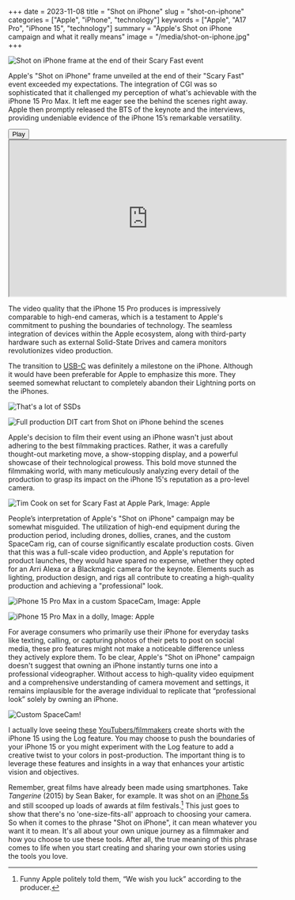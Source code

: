 +++
date = 2023-11-08
title = "Shot on iPhone"
slug = "shot-on-iphone"
categories = ["Apple", "iPhone", "technology"]
keywords = ["Apple", "A17 Pro", "iPhone 15", "technology"]
summary = "Apple's Shot on iPhone campaign and what it really means"
image = "/media/shot-on-iphone.jpg"
+++

![Shot on iPhone frame at the end of their Scary Fast event](/media/shot-on-iphone/Apple-Shot-on-iPhone.jpg "Shot on iPhone frame at the end of their Scary Fast event")

Apple's "Shot on iPhone" frame unveiled at the end of their "Scary Fast" event exceeded my expectations. The integration of CGI was so sophisticated that it challenged my perception of what's achievable with the iPhone 15 Pro Max. It left me eager see the behind the scenes right away. Apple then promptly released the BTS of the keynote and the interviews, providing undeniable evidence of the iPhone 15’s remarkable versatility.

<lite-youtube videoid="Way9Dexny3w" style="background-image: url(&quot;https://i.ytimg.com/vi/V3dbG9pAi8I/hqdefault.jpg&quot;);" class="lyt-activated"><button type="button" class="lty-playbtn"><span class="lyt-visually-hidden">Play</span></button><iframe width="560" height="315" title="Play" allow="accelerometer; autoplay; encrypted-media; gyroscope; picture-in-picture" allowfullscreen="" src="https://www.youtube-nocookie.com/embed/V3dbG9pAi8I?autoplay"></iframe></lite-youtube>

The video quality that the iPhone 15 Pro produces is impressively comparable to high-end cameras, which is a testament to Apple's commitment to pushing the boundaries of technology. The seamless integration of devices within the Apple ecosystem, along with third-party hardware such as external Solid-State Drives and camera monitors revolutionizes video production.

The transition to [USB-C](https://www.theverge.com/2023/9/12/23859779/iphone-15-plus-usb-c-price-release-date-apple) was definitely a milestone on the iPhone. Although it would have been preferable for Apple to emphasize this more. They seemed somewhat reluctant to completely abandon their Lightning ports on the iPhones.

![That's a lot of SSDs](/media/shot-on-iphone/Apple-Shot-on-iPhone-SSD.jpg "That's a lot of SSDs")

![Full production DIT cart from Shot on iPhone behind the scenes](/media/shot-on-iphone/Apple-Shot-on-iPhone-Full-DIT.jpg "Full production DIT cart from Shot on iPhone behind the scenes")

Apple's decision to film their event using an iPhone wasn't just about adhering to the best filmmaking practices. Rather, it was a carefully thought-out marketing move, a show-stopping display, and a powerful showcase of their technological prowess. This bold move stunned the filmmaking world, with many meticulously analyzing every detail of the production to grasp its impact on the iPhone 15's reputation as a pro-level camera.

![Tim Cook on set for Scary Fast at Apple Park, Image: Apple](/media/shot-on-iphone/Apple-Shot-on-iPhone-Tim-Cook-on-set.jpg "Tim Cook on set for Scary Fast at Apple Park, Image: Apple")

People’s interpretation of Apple's "Shot on iPhone" campaign may be somewhat misguided. The utilization of high-end equipment during the production period, including drones, dollies, cranes, and the custom SpaceCam rig, can of course significantly escalate production costs. Given that this was a full-scale video production, and Apple's reputation for product launches, they would have spared no expense, whether they opted for an Arri Alexa or a Blackmagic camera for the keynote. Elements such as lighting, production design, and rigs all contribute to creating a high-quality production and achieving a "professional" look.

![iPhone 15 Pro Max in a custom SpaceCam, Image: Apple](/media/shot-on-iphone/Apple-Shot-on-iPhone-customized-SpaceCam-rig.jpg "iPhone 15 Pro Max on a custom SpaceCam, Image: Apple")

![iPhone 15 Pro Max in a dolly, Image: Apple](/media/shot-on-iphone/Apple-Shot-on-iPhone-iPhone-15-Pro-on-dolly.jpg "iPhone 15 Pro Max in a dolly , Image: Apple")

For average consumers who primarily use their iPhone for everyday tasks like texting, calling, or capturing photos of their pets to post on social media, these pro features might not make a noticeable difference unless they actively explore them. To be clear, Apple's "Shot on iPhone" campaign doesn't suggest that owning an iPhone instantly turns one into a professional videographer. Without access to high-quality video equipment and a comprehensive understanding of camera movement and settings, it remains implausible for the average individual to replicate that “professional look” solely by owning an iPhone.

![Custom SpaceCam!](/media/shot-on-iphone/Apple-Shot-on-iPhone-SpaceCam.jpg "Tim Cook on set for Scary Fast at Apple Park, Image: Apple")

I actually love seeing [these](https://www.youtube.com/watch?v=T1K4KX7y8GM) [YouTubers/filmmakers](https://www.youtube.com/watch?v=Lf8EkEFawh0) create shorts with the iPhone 15 using the Log feature. You may choose to push the boundaries of your iPhone 15 or you might experiment with the Log feature to add a creative twist to your colors in post-production. The important thing is to leverage these features and insights in a way that enhances your artistic vision and objectives.

Remember, great films have already been made using smartphones. Take *Tangerine* (2015) by Sean Baker, for example. It was shot on an [iPhone 5s](https://theasc.com/articles/tangerine-iphone-enables-streetwise-story) and still scooped up loads of awards at film festivals.[^1] This just goes to show that there's no 'one-size-fits-all' approach to choosing your camera. So when it comes to the phrase "Shot on iPhone", it can mean whatever you want it to mean. It's all about your own unique journey as a filmmaker and how you choose to use these tools. After all, the true meaning of this phrase comes to life when you start creating and sharing your own stories using the tools you love.



[^1]: Funny Apple politely told them, “We wish you luck” according to the producer.